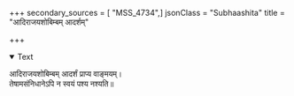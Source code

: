 +++
secondary_sources = [ "MSS_4734",]
jsonClass = "Subhaashita"
title = "आदिराजयशोबिम्बम् आदर्शम्"

+++

<details open><summary>Text</summary>

आदिराजयशोबिम्बम् आदर्शं प्राप्य वाङ्मयम्।  
तेषामसंनिधानेऽपि न स्वयं पश्य नश्यति॥
</details>

